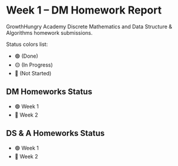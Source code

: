 # Week 1 – DM Homework Report

GrowthHungry Academy Discrete Mathematics and Data Structure &amp; Algorithms homework submissions.

Status colors list:

- 🟢 (Done)
- 🟡 (In Progress)
- 🔴 (Not Started)

## DM Homeworks Status

- 🟢 Week 1
- 🔴 Week 2

## DS & A Homeworks Status

- 🟢 Week 1
- 🔴 Week 2